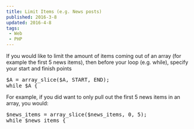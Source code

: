 ```yaml
---
title: Limit Items (e.g. News posts)
published: 2016-3-8
updated: 2016-4-8
tags:
 - Web
 - PHP
---
```


<p>If you would like to limit the amount of items coming out of an array (for example the first 5 news items), then before your loop (e.g. while), specify your start and finish points</p>

<pre class="language-php">$A = array_slice($A, START, END);
while $A {</pre>











<p>For example, if you did want to only pull out the first 5 news items in an array, you would:</p>





<pre class="language-php">$news_items = array_slice($news_items, 0, 5);
while $news_items {</pre>